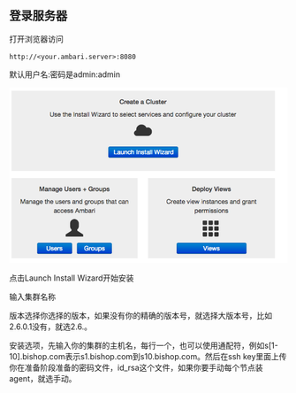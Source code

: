 ## 登录服务器

打开浏览器访问

```
http://<your.ambari.server>:8080
```

默认用户名:密码是admin:admin

![](/assets/c1.png)

点击Launch Install Wizard开始安装

输入集群名称

版本选择你选择的版本，如果没有你的精确的版本号，就选择大版本号，比如2.6.0.1没有，就选2.6.。

安装选项，先输入你的集群的主机名，每行一个，也可以使用通配符，例如s\[1-10\].bishop.com表示s1.bishop.com到s10.bishop.com。然后在ssh key里面上传你在准备阶段准备的密码文件，id\_rsa这个文件，如果你要手动每个节点装agent，就选手动。

